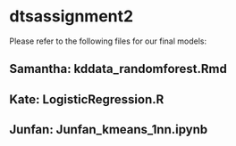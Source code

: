 # dtsassignment2

Please refer to the following files for our final models:

## Samantha: kddata_randomforest.Rmd 
## Kate: LogisticRegression.R 
## Junfan: Junfan_kmeans_1nn.ipynb
